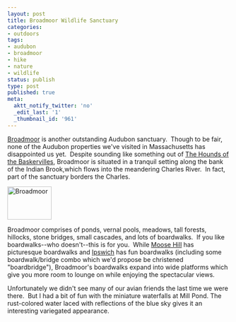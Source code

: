 ```yaml
---
layout: post
title: Broadmoor Wildlife Sanctuary
categories:
- outdoors
tags:
- audubon
- broadmoor
- hike
- nature
- wildlife
status: publish
type: post
published: true
meta:
  aktt_notify_twitter: 'no'
  _edit_last: '1'
  _thumbnail_id: '961'
---
```


<a href="http://www.massaudubon.org/Nature_Connection/Sanctuaries/Broadmoor/index.php" target="_blank">Broadmoor</a> is another outstanding Audubon sanctuary.  Though to be fair, none of the Audubon properties we've visited in Massachusetts has disappointed us yet.  Despite sounding like something out of <a href="http://en.wikipedia.org/wiki/The_Hound_of_the_Baskervilles">The Hounds of the Baskervilles</a>, Broadmoor is situated in a tranquil setting along the bank of the Indian Brook,which flows into the meandering Charles River.  In fact, part of the sanctuary borders the Charles.

<img src="https://dl.dropboxusercontent.com/u/52804626/broadmoor/thumbs/thumbs_dsc_3665.jpg" alt="Broadmoor" width="100" height="75" />

Broadmoor comprises of ponds, vernal pools, meadows, tall forests, hillocks, stone bridges, small cascades, and lots of boardwalks.  If you like boardwalks--who doesn't--this is for you.  While <a href="http://www.massaudubon.org/Nature_Connection/Sanctuaries/Moose_Hill/index.php">Moose Hill</a> has picturesque boardwalks and <a href="http://www.massaudubon.org/Nature_Connection/Sanctuaries/Ipswich_River/index.php">Ipswich</a> has fun boardwalks (including some boardwalk/bridge combo which we'd propose be christened "boardbridge"), Broadmoor's boardwalks expand into wide platforms which give you more room to lounge on while enjoying the spectacular views.

Unfortunately we didn't see many of our avian friends the last time we were there.  But I had a bit of fun with the miniature waterfalls at Mill Pond. The rust-colored water laced with reflections of the blue sky gives it an interesting variegated appearance.

